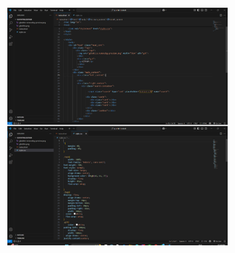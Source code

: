 ![image alt](https://github.com/banupriya1719/guvihtmlcsstask/blob/main/Screenshot%202025-03-20%20134859.png?raw=true)
![image alt](https://github.com/banupriya1719/guvihtmlcsstask/blob/main/Screenshot%202025-03-20%20134917.png?raw=true)
